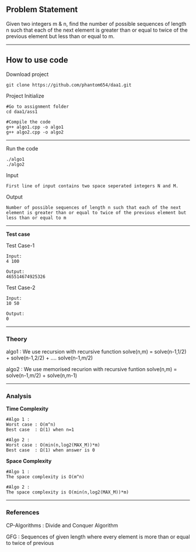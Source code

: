 ## Problem Statement
Given two integers m & n, find the number of possible sequences of length n such that each of the next element is greater than or equal to twice of the previous element but less than or equal to m.

---
## How to use code

Download project
```
git clone https://github.com/phantom654/daa1.git
```
Project Initialize 
```
#Go to assignment folder
cd daa1/ass1

#Compile the code
g++ algo1.cpp -o algo1
g++ algo2.cpp -o algo2

```
---

Run the code
```
./algo1
./algo2
```

Input
```
First line of input contains two space seperated integers N and M.
```

Output
```
Number of possible sequences of length n such that each of the next element is greater than or equal to twice of the previous element but less than or equal to m
```
---

**Test case**

Test Case-1
```
Input:
4 100

Output:
465514674925326
```
Test Case-2
```
Input:
10 50

Output:
0
```

---

### Theory
algo1 : We use recursion with recursive function solve(n,m) = solve(n-1,1/2) + solve(n-1,2/2) + .... solve(n-1,m/2)

algo2 : We use memorised recurion with recursive funtion solve(n,m) = solve(n-1,m/2) + solve(n,m-1)

---

### Analysis

**Time Complexity**

```
#Algo 1 :
Worst case : O(m^n)
Best case  : Ω(1) when n=1

#Algo 2 :
Worst case : O(min(n,log2(MAX_M))*m)
Best case  : Ω(1) when answer is 0
```


**Space Complexity**

```
#Algo 1 :
The space complexity is O(m^n)

#Algo 2 :
The space complexity is O(min(n,log2(MAX_M))*m)
```
---

### References

CP-Algorithms : Divide and Conquer Algorithm

GFG : Sequences of given length where every element is more than or equal to twice of previous